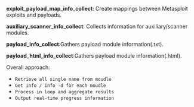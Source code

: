 **exploit_payload_map_info_collect**: Create mappings between Metasploit exploits and payloads.

**auxiliary_scanner_info_collect**: Collects information for auxiliary/scanner modules.

**payload_info_collect**:Gathers payload module information(.txt).

**payload_html_info_collect**:Gathers payload module information(.html).

Overall approach:
- `Retrieve all single name from moudle`
- `Get info / info -d for each moudle`
- `Process in loop and aggregate results`
- `Output real-time progress information`
